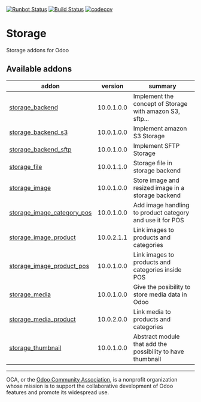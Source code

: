 [![Runbot Status](https://runbot.odoo-community.org/runbot/badge/flat/275/10.0.svg)](https://runbot.odoo-community.org/runbot/repo/github-com-oca-storage-275)
[![Build Status](https://travis-ci.com/OCA/storage.svg?branch=10.0)](https://travis-ci.com/OCA/storage)
[![codecov](https://codecov.io/gh/OCA/storage/branch/10.0/graph/badge.svg)](https://codecov.io/gh/OCA/storage)

# Storage

Storage addons for Odoo

[//]: # (addons)

Available addons
----------------
addon | version | summary
--- | --- | ---
[storage_backend](storage_backend/) | 10.0.1.0.0 | Implement the concept of Storage with amazon S3, sftp...
[storage_backend_s3](storage_backend_s3/) | 10.0.1.0.0 | Implement amazon S3 Storage
[storage_backend_sftp](storage_backend_sftp/) | 10.0.1.0.0 | Implement SFTP Storage
[storage_file](storage_file/) | 10.0.1.1.0 | Storage file in storage backend
[storage_image](storage_image/) | 10.0.1.0.0 | Store image and resized image in a storage backend
[storage_image_category_pos](storage_image_category_pos/) | 10.0.1.0.0 | Add image handling to product category and use it for POS
[storage_image_product](storage_image_product/) | 10.0.2.1.1 | Link images to products and categories
[storage_image_product_pos](storage_image_product_pos/) | 10.0.1.0.0 | Link images to products and categories inside POS
[storage_media](storage_media/) | 10.0.1.0.0 | Give the posibility to store media data in Odoo
[storage_media_product](storage_media_product/) | 10.0.2.0.0 | Link media to products and categories
[storage_thumbnail](storage_thumbnail/) | 10.0.1.0.0 | Abstract module that add the possibility to have thumbnail

[//]: # (end addons)

----

OCA, or the [Odoo Community Association](http://odoo-community.org/), is a nonprofit organization whose
mission is to support the collaborative development of Odoo features and
promote its widespread use.
